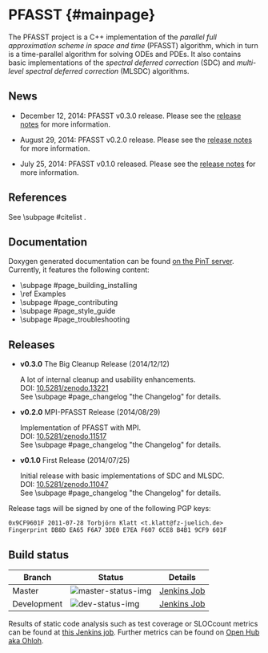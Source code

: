 PFASST                                                                                   {#mainpage}
======

The PFASST project is a C++ implementation of the *parallel full approximation scheme in space and
time* (PFASST) algorithm, which in turn is a time-parallel algorithm for solving ODEs and PDEs.  It
also contains basic implementations of the *spectral deferred correction* (SDC) and *multi-level
spectral deferred correction* (MLSDC) algorithms.


News
----

* December 12, 2014: PFASST v0.3.0 release. Please see the [release notes](#releases) for more
  information.

* August 29, 2014: PFASST v0.2.0 release. Please see the [release notes](#releases) for more
  information.

* July 25, 2014: PFASST v0.1.0 released.  Please see the [release notes](#releases) for more
  information.


References
----------

See \subpage #citelist .


Documentation
-------------

Doxygen generated documentation can be found [on the PinT server][documentation].
Currently, it features the following content:

* \subpage #page_building_installing
* \ref Examples
* \subpage #page_contributing
* \subpage #page_style_guide
* \subpage #page_troubleshooting

[documentation]:      https://pint.fz-juelich.de/ci/view/PFASST/job/PFASST_LATEST_STABLE_DOCU/doxygen


Releases
--------

* **v0.3.0** The Big Cleanup Release (2014/12/12)

  A lot of internal cleanup and usability enhancements.  
  DOI: [10.5281/zenodo.13221][DOI_v030]  
  See \subpage #page_changelog "the Changelog" for details.

* **v0.2.0** MPI-PFASST Release (2014/08/29)

  Implementation of PFASST with MPI.  
  DOI: [10.5281/zenodo.11517][DOI_v020]  
  See \subpage #page_changelog "the Changelog" for details.

* **v0.1.0** First Release (2014/07/25)

  Initial release with basic implementations of SDC and MLSDC.  
  DOI: [10.5281/zenodo.11047][DOI_v010]  
  See \subpage #page_changelog "the Changelog" for details.

[DOI_v010]: http://dx.doi.org/10.5281/zenodo.11047
[DOI_v020]: http://dx.doi.org/10.5281/zenodo.11517
[DOI_v030]: http://dx.doi.org/10.5281/zenodo.13221

Release tags will be signed by one of the following PGP keys:

    0x9CF9601F 2011-07-28 Torbjörn Klatt <t.klatt@fz-juelich.de>
    Fingerprint DB8D EA65 F6A7 3DE0 E7EA F607 6CE8 B4B1 9CF9 601F


Build status
------------

| Branch      | Status                 | Details                           |
|-------------|------------------------|-----------------------------------|
| Master      | ![master-status-img][] | [Jenkins Job][master-status-link] |
| Development | ![dev-status-img][]    | [Jenkins Job][dev-status-link]    |

Results of static code analysis such as test coverage or SLOCcount metrics can be found at
[this Jenkins job][coverage-job].
Further metrics can be found on [Open Hub aka Ohloh][openhub].

[master-status-img]:  https://pint.fz-juelich.de/ci/view/PFASST/job/PFASST_LATEST_STABLE/badge/icon
[master-status-link]: https://pint.fz-juelich.de/ci/view/PFASST/job/PFASST_LATEST_STABLE
[dev-status-img]:     https://pint.fz-juelich.de/ci/view/PFASST/job/PFASST_DEVELOPMENT/badge/icon
[dev-status-link]:    https://pint.fz-juelich.de/ci/view/PFASST/job/PFASST_DEVELOPMENT
[coverage-job]:       https://pint.fz-juelich.de/ci/view/PFASST/job/PFASST_LATEST_STABLE_ANALYSIS/
[openhub]:            https://www.openhub.net/p/PFASST
